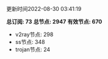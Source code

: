 更新时间2022-08-30 03:41:19

**总订阅: 73**
**总节点: 2947**
**有效节点: 670**
- v2ray节点: 298
- ss节点: 348
- trojan节点: 24
